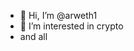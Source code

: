 - 👋 Hi, I’m @arweth1
- 👀 I’m interested in crypto 
- and all

<!---
arweth1/arweth1 is a ✨ special ✨ repository because its `README.md` (this file) appears on your GitHub profile.
You can click the Preview link to take a look at your changes.
--->
